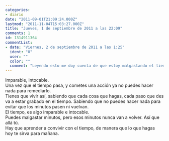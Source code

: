```yaml
---
categories:
- diario
date: "2011-09-01T21:09:24.000Z"
lastmod: "2011-11-04T15:03:27.000Z"
title: "Jueves, 1 de septiembre de 2011 a las 22:09"
comments: 1
id: 1314911364
commentList:
- date: "Viernes, 2 de septiembre de 2011 a las 1:25"
  ident: "0"
  user: ""
  color: ""
  comment: "Leyendo esto me doy cuenta de que estoy malgastando el tiempo del que dispongo... tienes mucha razón."
---
```


Imparable, intocable.  
Una vez que el tiempo pasa, y cometes una acción ya no puedes hacer nada para remediarlo.  
Tienes que vivir así, sabiendo que cada cosa que hagas, cada paso que des va a estar grabado en el tiempo. Sabiendo que no puedes hacer nada para evitar que los minutos pasen ni vuelvan.   
El tiempo, es algo imparable e intocable.  
Puedes malgastar minutos, pero esos minutos nunca van a volver. Así que allá tú.  
Hay que aprender a convivir con el tiempo, de manera que lo que hagas hoy te sirva para mañana.